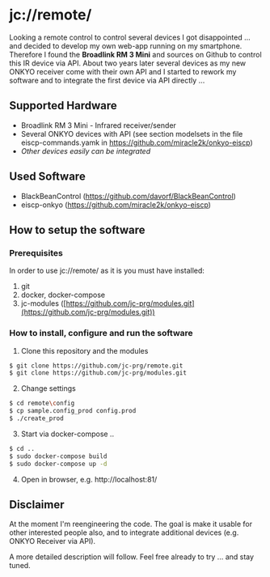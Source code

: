 # jc://remote/

Looking a remote control to control several devices I got disappointed ... and decided to develop my own web-app  running on my smartphone.
Therefore I found the **Broadlink RM 3 Mini** and sources on Github to control this IR device via API. About two years later several devices
as my new ONKYO receiver come with their own API and I started to rework my software and to integrate the first device via API directly ...

## Supported Hardware

* Broadlink RM 3 Mini - Infrared receiver/sender
* Several ONKYO devices with API (see section modelsets in the file eiscp-commands.yamk in https://github.com/miracle2k/onkyo-eiscp)
* *Other devices easily can be integrated*

## Used Software
  
* BlackBeanControl (https://github.com/davorf/BlackBeanControl)
* eiscp-onkyo (https://github.com/miracle2k/onkyo-eiscp)


## How to setup the software

### Prerequisites

In order to use jc://remote/ as it is you must have installed:

1. git
2. docker, docker-compose
3. jc-modules ([https://github.com/jc-prg/modules.git](https://github.com/jc-prg/modules.git))


### How to install, configure and run the software

1. Clone this repository and the modules

```bash
$ git clone https://github.com/jc-prg/remote.git
$ git clone https://github.com/jc-prg/modules.git
```

2. Change settings

```bash
$ cd remote\config
$ cp sample.config_prod config.prod
$ ./create_prod
```

3. Start via docker-compose ..

```bash
$ cd ..
$ sudo docker-compose build
$ sudo docker-compose up -d
```

4. Open in browser, e.g. http://localhost:81/


## Disclaimer

At the moment I'm reengineering the code. The goal is make it usable for other interested people also, and to integrate additional devices (e.g. ONKYO Receiver via API). 

A more detailed description will follow. Feel free already to try ... and stay tuned.
